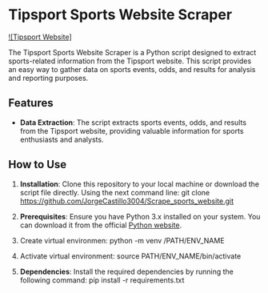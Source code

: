 # Tipsport Sports Website Scraper

[![Tipsport Website]](https://www.tipsport.sk)


The Tipsport Sports Website Scraper is a Python script designed to extract sports-related information from the Tipsport website. This script provides an easy way to gather data on sports events, odds, and results for analysis and reporting purposes.

## Features

- **Data Extraction**: The script extracts sports events, odds, and results from the Tipsport website, providing valuable information for sports enthusiasts and analysts.

## How to Use

1. **Installation**: Clone this repository to your local machine or download the script file directly. Using the next command line: git clone https://github.com/JorgeCastillo3004/Scrape_sports_website.git

2. **Prerequisites**: Ensure you have Python 3.x installed on your system. You can download it from the official [Python website](https://www.python.org/downloads/).

3. Create virtual environmen: python -m venv /PATH/ENV_NAME

4. Activate virtual environment: source PATH/ENV_NAME/bin/activate

5. **Dependencies**: Install the required dependencies by running the following command: pip install -r requirements.txt

   
